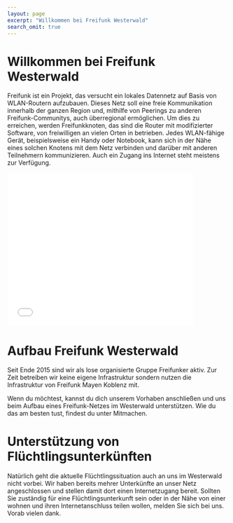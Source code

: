 ```yaml
---
layout: page
excerpt: "Willkommen bei Freifunk Westerwald"
search_omit: true
---
```



# Willkommen bei Freifunk Westerwald


Freifunk ist ein Projekt, das versucht ein lokales Datennetz auf Basis von WLAN-Routern aufzubauen. Dieses Netz soll eine freie Kommunikation innerhalb der ganzen Region und, mithilfe von Peerings zu anderen Freifunk-Communitys, auch überregional ermöglichen. Um dies zu erreichen, werden Freifunkknoten, das sind die Router mit modifizierter Software, von freiwilligen an vielen Orten in betrieben. Jedes WLAN-fähige Gerät, beispielsweise ein Handy oder Notebook, kann sich in der Nähe eines solchen Knotens mit dem Netz verbinden und darüber mit anderen Teilnehmern kommunizieren. Auch ein Zugang ins Internet steht meistens zur Verfügung. 


<iframe src="//player.vimeo.com/video/64814620" height="350" width="425" class="vshare__center" allowfullscreen="" frameborder="0" scrolling="no"></iframe>

# Aufbau Freifunk Westerwald


Seit Ende 2015 sind wir als lose organisierte Gruppe Freifunker aktiv. Zur Zeit betreiben wir keine eigene Infrastruktur sondern nutzen die Infrastruktur von Freifunk Mayen Koblenz mit. 

Wenn du möchtest, kannst du dich unserem Vorhaben anschließen und uns beim Aufbau eines Freifunk-Netzes im Westerwald unterstützen. Wie du das am besten tust, findest du unter Mitmachen.


# Unterstützung von Flüchtlingsunterkünften


Natürlich geht die aktuelle Flüchtlingssituation auch an uns im Westerwald nicht vorbei. Wir haben bereits mehrer Unterkünfte an unser Netz angeschlossen und stellen damit dort einen Internetzugang bereit. Sollten Sie zuständig für eine Flüchtlingsunterkunft sein oder in der Nähe von einer wohnen und ihren Internetanschluss teilen wollen, melden Sie sich bei uns. Vorab vielen dank.



